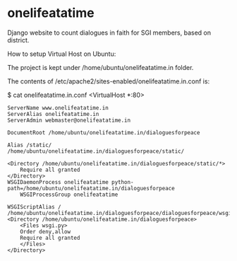 # onelifeatatime
Django website to count dialogues in faith for SGI members, based on district.

How to setup Virtual Host on Ubuntu:

The project is kept under /home/ubuntu/onelifeatatime.in folder. 


The contents of /etc/apache2/sites-enabled/onelifeatatime.in.conf is:

$ cat onelifeatatime.in.conf
<VirtualHost *:80>

    ServerName www.onelifeatatime.in
    ServerAlias onelifeatatime.in
    ServerAdmin webmaster@onelifeatatime.in

    DocumentRoot /home/ubuntu/onelifeatatime.in/dialoguesforpeace

	Alias /static/ /home/ubuntu/onelifeatatime.in/dialoguesforpeace/static/

	<Directory /home/ubuntu/onelifeatatime.in/dialoguesforpeace/static/*>
	    Require all granted
	</Directory>
	WSGIDaemonProcess onelifeatatime python-path=/home/ubuntu/onelifeatatime.in/dialoguesforpeace
    	WSGIProcessGroup onelifeatatime

	WSGIScriptAlias / /home/ubuntu/onelifeatatime.in/dialoguesforpeace/dialoguesforpeace/wsgi.py
	<Directory /home/ubuntu/onelifeatatime.in/dialoguesforpeace>
	    <Files wsgi.py>
		Order deny,allow
		Require all granted
	    </Files>
	</Directory>


</VirtualHost>
